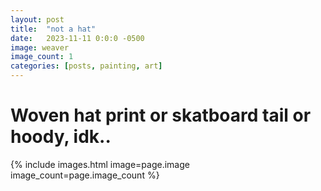 ```yaml
---
layout: post
title:  "not a hat"
date:   2023-11-11 0:0:0 -0500
image: weaver
image_count: 1
categories: [posts, painting, art]
---
```


# Woven hat print or skatboard tail or hoody, idk..

{% include images.html image=page.image image_count=page.image_count %}
